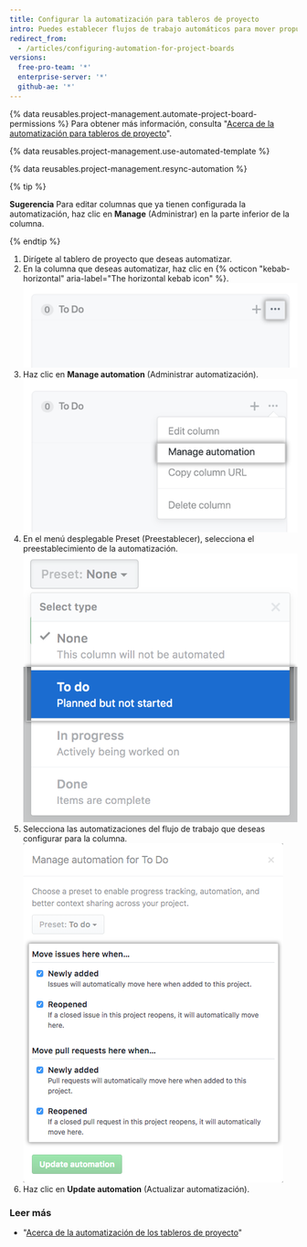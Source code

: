 ```yaml
---
title: Configurar la automatización para tableros de proyecto
intro: Puedes establecer flujos de trabajo automáticos para mover propuestas y solicitudes de extracción a una columna de tablero de proyecto cuando se produce un evento especificado.
redirect_from:
  - /articles/configuring-automation-for-project-boards
versions:
  free-pro-team: '*'
  enterprise-server: '*'
  github-ae: '*'
---
```


{% data reusables.project-management.automate-project-board-permissions %} Para obtener más información, consulta "[Acerca de la automatización para tableros de proyecto](/articles/about-automation-for-project-boards)".

{% data reusables.project-management.use-automated-template %}

{% data reusables.project-management.resync-automation %}

{% tip %}

**Sugerencia** Para editar columnas que ya tienen configurada la automatización, haz clic en **Manage** (Administrar) en la parte inferior de la columna.

{% endtip %}

1. Dirígete al tablero de proyecto que deseas automatizar.
2. En la columna que deseas automatizar, haz clic en {% octicon "kebab-horizontal" aria-label="The horizontal kebab icon" %}. ![Icono Editar](/assets/images/help/projects/edit-column-button.png)
3. Haz clic en **Manage automation** (Administrar automatización). ![Botón Manage automation (Administrar automatización)](/assets/images/help/projects/manage-automation-button.png)
4. En el menú desplegable Preset (Preestablecer), selecciona el preestablecimiento de la automatización. ![Selecciona preestablecer la automatización desde el menú](/assets/images/help/projects/select-automation.png)
5. Selecciona las automatizaciones del flujo de trabajo que deseas configurar para la columna. ![Lista de opciones para automatizar la columna](/assets/images/help/projects/select-automation-options-existing-column.png)
6. Haz clic en **Update automation** (Actualizar automatización).

### Leer más
- "[Acerca de la automatización de los tableros de proyecto](/articles/about-automation-for-project-boards)"
